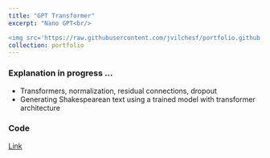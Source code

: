 ```yaml
---
title: "GPT Transformer"
excerpt: "Nano GPT<br/>

<img src='https://raw.githubusercontent.com/jvilchesf/portfolio.github.io/refs/heads/main/images/portfolio_ai_1_tranformers.png' width= 300 height= 300> "
collection: portfolio
---
```


### Explanation in progress ...

- Transformers, normalization, residual connections, dropout
- Generating Shakespearean text using a trained model with transformer architecture

### Code
[Link](https://colab.research.google.com/drive/1_qkPVUbBRO242l33qleRSpLnZEhrMC8I#scrollTo=eYC9OW5qfDHk)